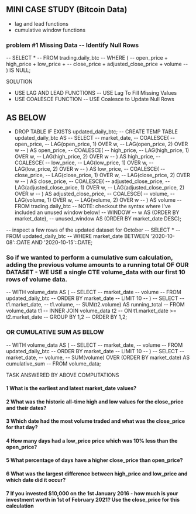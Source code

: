 ## MINI CASE STUDY (Bitcoin Data)
- lag and lead functions 
- cumulative window functions

### problem #1 Missing Data --  Identify Null Rows
-- SELECT *
-- FROM trading.daily_btc
-- WHERE (
--  open_price + high_price + low_price +
--  close_price + adjusted_close_price + volume
-- ) IS NULL;

SOLUTION 
- USE LAG AND LEAD FUNCTIONS -- USE Lag To Fill Missing Values
- USE COALESCE FUNCTION -- USE Coalesce to Update Null Rows
## AS BELOW
- DROP TABLE IF EXISTS updated_daily_btc;
-- CREATE TEMP TABLE updated_daily_btc AS
-- SELECT
--   market_date,
--  COALESCE(
--    open_price,
--    LAG(open_price, 1) OVER w,
--    LAG(open_price, 2) OVER w
--   ) AS open_price,
--  COALESCE(
--    high_price,
--    LAG(high_price, 1) OVER w,
--    LAG(high_price, 2) OVER w
--  ) AS high_price,
--  COALESCE(
 --   low_price,
--    LAG(low_price, 1) OVER w,
--    LAG(low_price, 2) OVER w
--  ) AS low_price,
--  COALESCE(
--    close_price,
--    LAG(close_price, 1) OVER w,
--    LAG(close_price, 2) OVER w
--  ) AS close_price,
--  COALESCE(
--    adjusted_close_price,
--    LAG(adjusted_close_price, 1) OVER w,
--    LAG(adjusted_close_price, 2) OVER w
--  ) AS adjusted_close_price,
--  COALESCE(
--    volume,
--    LAG(volume, 1) OVER w,
--    LAG(volume, 2) OVER w
--  ) AS volume
--FROM trading.daily_btc
-- NOTE: checkout the syntax where I've included an unused window below!
-- WINDOW
--  w AS (ORDER BY market_date),
 -- unused_window AS (ORDER BY market_date DESC);

-- inspect a few rows of the updated dataset for October
-- SELECT *
--  FROM updated_daily_btc
-- WHERE market_date BETWEEN '2020-10-08'::DATE AND '2020-10-15'::DATE;

### So if we wanted to perform a cumulative sum calculation, adding the previous volume amounts to a running total OF OUR DATASET  - WE USE a single CTE volume_data with our first 10 rows of volume data.

-- WITH volume_data AS (
--  SELECT
--   market_date
-- volume
--  FROM updated_daily_btc
--  ORDER BY market_date
--  LIMIT 10
-- )
-- SELECT
--   t1.market_date,
--   t1.volume,
--   SUM(t2.volume) AS running_total
-- FROM volume_data t1
-- INNER JOIN volume_data t2
-- ON t1.market_date >= t2.market_date
-- GROUP BY 1,2
-- ORDER BY 1,2;

### OR CUMULATIVE SUM AS BELOW
-- WITH volume_data AS (
--  SELECT
--    market_date,
--    volume
-- FROM updated_daily_btc
--  ORDER BY market_date
-- LIMIT 10
-- )
-- SELECT
-- market_date,
--  volume,
--  SUM(volume) OVER (ORDER BY market_date) AS cumulative_sum
-- FROM volume_data;

TASK ANSWERED BY ABOVE COMPUTATIONS
#### 1 What is the earliest and latest market_date values?
#### 2 What was the historic all-time high and low values for the close_price and their dates?
#### 3 Which date had the most volume traded and what was the close_price for that day?
#### 4 How many days had a low_price price which was 10% less than the open_price?
#### 5 What percentage of days have a higher close_price than open_price?
#### 6 What was the largest difference between high_price and low_price and which date did it occur?
#### 7 If you invested $10,000 on the 1st January 2016 - how much is your investment worth in 1st of February 2021? Use the close_price for this calculation

